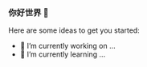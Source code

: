 ### 你好世界 👋


Here are some ideas to get you started:
- 🔭 I’m currently working on ...
- 🌱 I’m currently learning ...
